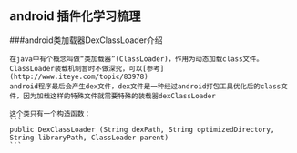 ## android 插件化学习梳理

###android类加载器DexClassLoader介绍

    在java中有个概念叫做“类加载器”(ClassLoader)，作用为动态加载class文件。
    ClassLoader装载机制暂时不做深究，可以[参考](http://www.iteye.com/topic/83978)
    android程序最后会产生dex文件，dex文件是一种经过android打包工具优化后的class文件，因为加载这样的特殊文件就需要特殊的装载器dexClassLoader

    这个类只有一个构造函数：
    ```
    public DexClassLoader (String dexPath, String optimizedDirectory, String libraryPath, ClassLoader parent)
    ```
    
